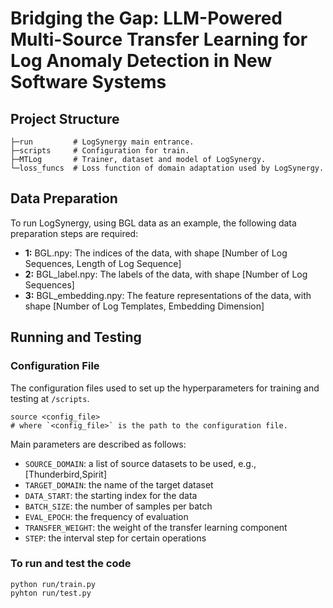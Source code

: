 # Bridging the Gap: LLM-Powered Multi-Source Transfer Learning for Log Anomaly Detection in New Software Systems

## Project Structure
```
├─run         # LogSynergy main entrance.
├─scripts     # Configuration for train.
├─MTLog       # Trainer, dataset and model of LogSynergy.           
└─loss_funcs  # Loss function of domain adaptation used by LogSynergy.
```

## Data Preparation
To run LogSynergy, using BGL data as an example, the following data preparation steps are required:

- **1:** BGL.npy: The indices of the data, with shape [Number of Log Sequences, Length of Log Sequence]
- **2:** BGL_label.npy: The labels of the data, with shape [Number of Log Sequences]
- **3:** BGL_embedding.npy: The feature representations of the data, with shape [Number of Log Templates, Embedding Dimension]

## Running and Testing

### Configuration File
The configuration files used to set up the hyperparameters for training and testing at `/scripts`.
```shell
source <config_file>
# where `<config_file>` is the path to the configuration file.
```
Main parameters are described as follows:
- `SOURCE_DOMAIN`: a list of source datasets to be used, e.g., [Thunderbird,Spirit]
- `TARGET_DOMAIN`: the name of the target dataset
- `DATA_START`: the starting index for the data
- `BATCH_SIZE`: the number of samples per batch
- `EVAL_EPOCH`: the frequency of evaluation
- `TRANSFER_WEIGHT`: the weight of the transfer learning component
- `STEP`: the interval step for certain operations

### To run and test the code
```shell
python run/train.py
pyhton run/test.py
```
